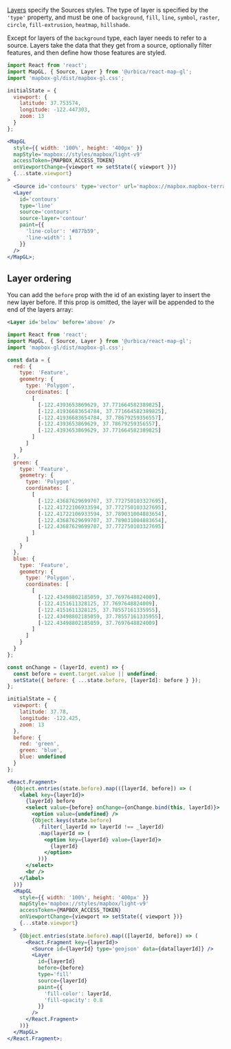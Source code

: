 [Layers](https://docs.mapbox.com/mapbox-gl-js/style-spec/#layers) specify the Sources styles. The type of layer is specified by the `'type'` property, and must be one of `background`, `fill`, `line`, `symbol`, `raster`, `circle`, `fill-extrusion`, `heatmap`, `hillshade`.

Except for layers of the `background` type, each layer needs to refer to a source. Layers take the data that they get from a source, optionally filter features, and then define how those features are styled.

```jsx
import React from 'react';
import MapGL, { Source, Layer } from '@urbica/react-map-gl';
import 'mapbox-gl/dist/mapbox-gl.css';

initialState = {
  viewport: {
    latitude: 37.753574,
    longitude: -122.447303,
    zoom: 13
  }
};

<MapGL
  style={{ width: '100%', height: '400px' }}
  mapStyle='mapbox://styles/mapbox/light-v9'
  accessToken={MAPBOX_ACCESS_TOKEN}
  onViewportChange={viewport => setState({ viewport })}
  {...state.viewport}
>
  <Source id='contours' type='vector' url='mapbox://mapbox.mapbox-terrain-v2' />
  <Layer
    id='contours'
    type='line'
    source='contours'
    source-layer='contour'
    paint={{
      'line-color': '#877b59',
      'line-width': 1
    }}
  />
</MapGL>;
```

## Layer ordering

You can add the `before` prop with the id of an existing layer to insert the new layer before. If this prop is omitted, the layer will be appended to the end of the layers array:

```xml
<Layer id='below' before='above' />
```

```jsx
import React from 'react';
import MapGL, { Source, Layer } from '@urbica/react-map-gl';
import 'mapbox-gl/dist/mapbox-gl.css';

const data = {
  red: {
    type: 'Feature',
    geometry: {
      type: 'Polygon',
      coordinates: [
        [
          [-122.4393653869629, 37.771664582389825],
          [-122.41936683654784, 37.771664582389825],
          [-122.41936683654784, 37.78679259356557],
          [-122.4393653869629, 37.78679259356557],
          [-122.4393653869629, 37.771664582389825]
        ]
      ]
    }
  },
  green: {
    type: 'Feature',
    geometry: {
      type: 'Polygon',
      coordinates: [
        [
          [-122.43687629699707, 37.772750103327695],
          [-122.41722106933594, 37.772750103327695],
          [-122.41722106933594, 37.789031004883654],
          [-122.43687629699707, 37.789031004883654],
          [-122.43687629699707, 37.772750103327695]
        ]
      ]
    }
  },
  blue: {
    type: 'Feature',
    geometry: {
      type: 'Polygon',
      coordinates: [
        [
          [-122.43498802185059, 37.7697648824009],
          [-122.4151611328125, 37.7697648824009],
          [-122.4151611328125, 37.78557161335955],
          [-122.43498802185059, 37.78557161335955],
          [-122.43498802185059, 37.7697648824009]
        ]
      ]
    }
  }
};

const onChange = (layerId, event) => {
  const before = event.target.value || undefined;
  setState({ before: { ...state.before, [layerId]: before } });
};

initialState = {
  viewport: {
    latitude: 37.78,
    longitude: -122.425,
    zoom: 13
  },
  before: {
    red: 'green',
    green: 'blue',
    blue: undefined
  }
};

<React.Fragment>
  {Object.entries(state.before).map(([layerId, before]) => (
    <label key={layerId}>
      {layerId} before
      <select value={before} onChange={onChange.bind(this, layerId)}>
        <option value={undefined} />
        {Object.keys(state.before)
          .filter(_layerId => layerId !== _layerId)
          .map(layerId => (
            <option key={layerId} value={layerId}>
              {layerId}
            </option>
          ))}
      </select>
      <br />
    </label>
  ))}
  <MapGL
    style={{ width: '100%', height: '400px' }}
    mapStyle='mapbox://styles/mapbox/light-v9'
    accessToken={MAPBOX_ACCESS_TOKEN}
    onViewportChange={viewport => setState({ viewport })}
    {...state.viewport}
  >
    {Object.entries(state.before).map(([layerId, before]) => (
      <React.Fragment key={layerId}>
        <Source id={layerId} type='geojson' data={data[layerId]} />
        <Layer
          id={layerId}
          before={before}
          type='fill'
          source={layerId}
          paint={{
            'fill-color': layerId,
            'fill-opacity': 0.8
          }}
        />
      </React.Fragment>
    ))}
  </MapGL>
</React.Fragment>;
```

